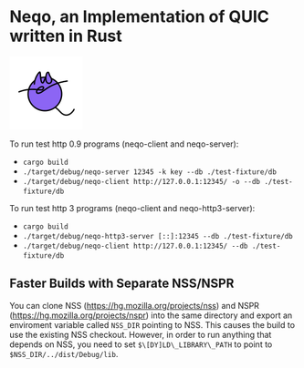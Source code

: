 # Neqo, an Implementation of QUIC written in Rust

![neqo logo](https://github.com/mozilla/neqo/raw/master/neqo.png "neqo logo")

To run test http 0.9 programs (neqo-client and neqo-server):

* `cargo build`
* `./target/debug/neqo-server 12345 -k key --db ./test-fixture/db`
* `./target/debug/neqo-client http://127.0.0.1:12345/ -o --db ./test-fixture/db`

To run test http 3 programs (neqo-client and neqo-http3-server):

* `cargo build`
* `./target/debug/neqo-http3-server [::]:12345 --db ./test-fixture/db`
* `./target/debug/neqo-client http://127.0.0.1:12345/ --db ./test-fixture/db`

## Faster Builds with Separate NSS/NSPR

You can clone NSS (https://hg.mozilla.org/projects/nss) and NSPR
(https://hg.mozilla.org/projects/nspr) into the same directory and export an
enviroment variable called `NSS_DIR` pointing to NSS.  This causes the build to
use the existing NSS checkout.  However, in order to run anything that depends
on NSS, you need to set `$\[DY]LD\_LIBRARY\_PATH` to point to
`$NSS_DIR/../dist/Debug/lib`.
